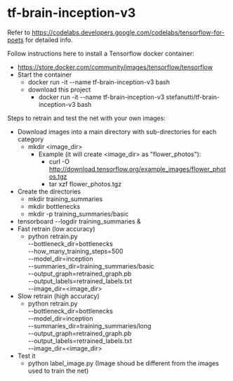 # tf-brain-inception-v3

Refer to https://codelabs.developers.google.com/codelabs/tensorflow-for-poets for detailed info.

Follow instructions here to install a Tensorflow docker container:
- https://store.docker.com/community/images/tensorflow/tensorflow
- Start the container
  - docker run -it --name tf-brain-inception-v3 bash
  - download this project
    - docker run -it --name tf-brain-inception-v3 stefanutti/tf-brain-inception-v3 bash

Steps to retrain and test the net with your own images:
- Download images into a main directory with sub-directories for each category
  - mkdir <image_dir>
    - Example (it will create <image_dir> as "flower_photos"):
      - curl -O http://download.tensorflow.org/example_images/flower_photos.tgz
      - tar xzf flower_photos.tgz
- Create the directories
  - mkdir training_summaries
  - mkdir bottlenecks
  - mkdir -p training_summaries/basic
- tensorboard --logdir training_summaries &
- Fast retrain (low accuracy)
  - python retrain.py \
    --bottleneck_dir=bottlenecks \
    --how_many_training_steps=500 \
    --model_dir=inception \
    --summaries_dir=training_summaries/basic \
    --output_graph=retrained_graph.pb \
    --output_labels=retrained_labels.txt \
    --image_dir=<image_dir>
- Slow retrain (high accuracy) 
  - python retrain.py \
    --bottleneck_dir=bottlenecks \
    --model_dir=inception \
    --summaries_dir=training_summaries/long \
    --output_graph=retrained_graph.pb \
    --output_labels=retrained_labels.txt \
    --image_dir=<image_dir>
- Test it
  - python label_image.py <new image to check> (Image shoud be different from the images used to train the net)
